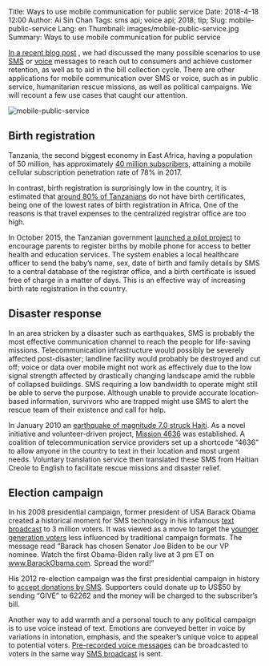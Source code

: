 Title: Ways to use mobile communication for public service
Date: 2018-4-18 12:00
Author: Ai Sin Chan
Tags: sms api; voice api; 2018; tip;
Slug: mobile-public-service
Lang: en
Thumbnail: images/mobile-public-service.jpg
Summary: Ways to use mobile communication for public service

[In a recent blog post](https://blog.xoxzo.com/2018/04/23/boost-your-business/) , we had discussed the many possible scenarios to use [SMS](https://blog.xoxzo.com/2018/04/06/why-adopt-sms/) or [voice](https://blog.xoxzo.com/2018/04/06/why-adopt-sms/) messages to reach out to consumers and achieve customer retention, as well as to aid in the bill collection cycle. There are other applications for mobile communication over SMS or voice, such as in public service, humanitarian rescue missions, as well as political campaigns. We will recount a few use cases that caught our attention.

![mobile-public-service](/images/mobile-public-service.jpg)

## Birth registration

Tanzania, the second biggest economy in East Africa, having a population of 50 million, has approximately [40 million subscribers](https://blog.xoxzo.com/2018/04/06/why-adopt-sms/), attaining a mobile cellular subscription penetration rate of 78% in 2017.

In contrast, birth registration is surprisingly low in the country, it is estimated that [around 80% of Tanzanians](https://www.unicef.org/tanzania/resources_12058.html) do not have birth certificates, being one of the lowest rates of birth registration in Africa. One of the reasons is that travel expenses to the centralized registrar office are too high.

In October 2015, the Tanzanian government [launched a pilot project](https://blogs.unicef.org/innovation/advancing-birth-registration-system-tanzania-providing-five-children-right-protection/) to encourage parents to register births by mobile phone for access to better health and education services. The system enables a local healthcare officer to send the baby’s name, sex, date of birth and family details by SMS to a central database of the registrar office, and a birth certificate is issued free of charge in a matter of days. This is an effective way of increasing birth rate registration in the country.

## Disaster response

In an area stricken by a disaster such as earthquakes, SMS is probably the most effective communication channel to reach the people for life-saving missions. Telecommunication infrastructure would possibly be severely affected post-disaster; landline facility would probably be destroyed and cut off; voice or data over mobile might not work as effectively due to the low signal strength affected by drastically changing landscape amid the rubble of collapsed buildings. SMS requiring a low bandwidth to operate might still be able to serve the purpose. Although unable to provide accurate location-based information, survivors who are trapped might use SMS to alert the rescue team of their existence and call for help.

In January 2010 an [earthquake of magnitude 7.0 struck Haiti](https://www.researchgate.net/publication/241624291_Social_media_and_SMS_in_the_Haiti_Earthquake). As a novel initiative and volunteer-driven project, [Mission 4636](https://muse.jhu.edu/article/403441/pdf) was established. A coalition of telecommunication service providers set up a shortcode “4636” to allow anyone in the country to text in their location and most urgent needs. Voluntary translation service then translated these SMS from Haitian Creole to English to facilitate rescue missions and disaster relief.

## Election campaign

In his 2008 presidential campaign, former president of USA Barack Obama created a historical moment for SMS technology in his infamous [text broadcast](https://www.nytimes.com/2008/08/24/us/politics/24biden.html) to 3 million voters. It was viewed as a move to target the [younger generation voters](https://gigaom.com/2008/08/24/what-obamas-text-message-campaign-reveals/) less influenced by traditional campaign formats. The message read “Barack has chosen Senator Joe Biden to be our VP nominee. Watch the first Obama-Biden rally live at 3 pm ET on www.BarackObama.com. Spread the word!”

His 2012 re-election campaign was the first presidential campaign in history to [accept donations by SMS](https://mashable.com/2012/08/23/obama-text-donations/#XlgkY3.yqsqI). Supporters could donate up to US$50 by sending “GIVE” to 62262 and the money will be charged to the subscriber’s bill.

Another way to add warmth and a personal touch to any political campaign is to use voice instead of text. Emotions are conveyed better in voice by variations in intonation, emphasis, and the speaker’s unique voice to appeal to potential voters. [Pre-recorded voice messages](https://www.xoxzo.com/en/about/voice-api/) can be broadcasted to voters in the same way [SMS broadcast](https://www.xoxzo.com/en/about/sms-api/) is sent.

 
